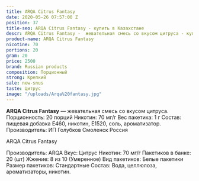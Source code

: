 ```yaml
---
title: ARQA Citrus Fantasy
date: 2020-05-26 07:57:00 Z
position: 37
title-seo: ARQA Citrus Fantasy - купить в Казахстане
descr: ARQA Citrus Fantasy -  жевательная смесь со вкусом цитруса - купить в Казахстане
product-name: ARQA Citrus Fantasy
nicotine: 70
portions: 20
gram: 20
price: 2500
brand: Russian products
composition: Порционный
strong: Крепкий
sale: new-snus
taste: Цитрус
image: "/uploads/Arqa%20fantasy.jpg"
---
```


**ARQA Citrus Fantasy** — жевательная смесь со вкусом цитруса. Порционность: 20 порций Никотин: 70 мг/г Вес пакетика: 1 г 
Состав: пищевая добавка E460, никотин, E1520, соль, ароматизатор. Производитель: ИП Голубков Смоленск Россия

ARQA Citrus Fantasy

Производитель: ARQA
Вкус: Цитрус
Никотин: 70 мг/г
Пакетиков в банке: 20 (шт)
Жжение: 8 из 10 (Умеренное)
Вид пакетиков: Белые пакетики
Размер пакетиков: Стандартные
Состав: Вода, целлюлоза, ароматизаторы, никотин.